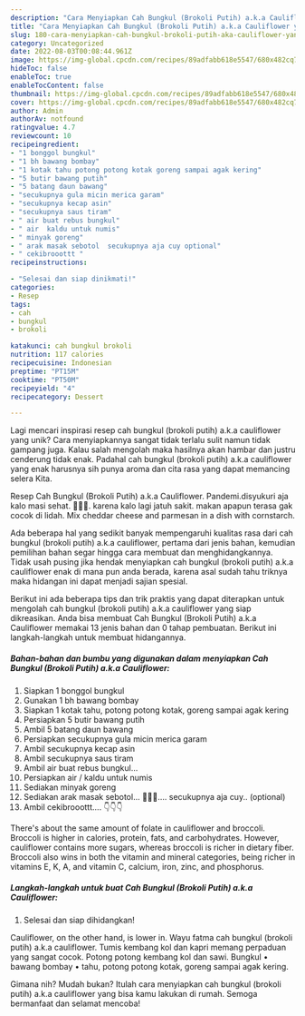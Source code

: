 ```yaml
---
description: "Cara Menyiapkan Cah Bungkul (Brokoli Putih) a.k.a Cauliflower yang Lezat Sekali"
title: "Cara Menyiapkan Cah Bungkul (Brokoli Putih) a.k.a Cauliflower yang Lezat Sekali"
slug: 180-cara-menyiapkan-cah-bungkul-brokoli-putih-aka-cauliflower-yang-lezat-sekali
category: Uncategorized
date: 2022-08-03T00:08:44.961Z
image: https://img-global.cpcdn.com/recipes/89adfabb618e5547/680x482cq70/cah-bungkul-brokoli-putih-aka-cauliflower-foto-resep-utama.jpg
hideToc: false
enableToc: true
enableTocContent: false
thumbnail: https://img-global.cpcdn.com/recipes/89adfabb618e5547/680x482cq70/cah-bungkul-brokoli-putih-aka-cauliflower-foto-resep-utama.jpg
cover: https://img-global.cpcdn.com/recipes/89adfabb618e5547/680x482cq70/cah-bungkul-brokoli-putih-aka-cauliflower-foto-resep-utama.jpg
author: Admin
authorAv: notfound
ratingvalue: 4.7
reviewcount: 10
recipeingredient:
- "1 bonggol bungkul"
- "1 bh bawang bombay"
- "1 kotak tahu potong potong kotak goreng sampai agak kering"
- "5 butir bawang putih"
- "5 batang daun bawang"
- "secukupnya gula micin merica garam"
- "secukupnya kecap asin"
- "secukupnya saus tiram"
- " air buat rebus bungkul"
- " air  kaldu untuk numis"
- " minyak goreng"
- " arak masak sebotol  secukupnya aja cuy optional"
- " cekibrooottt "
recipeinstructions:

- "Selesai dan siap dinikmati!"
categories:
- Resep
tags:
- cah
- bungkul
- brokoli

katakunci: cah bungkul brokoli 
nutrition: 117 calories
recipecuisine: Indonesian
preptime: "PT15M"
cooktime: "PT50M"
recipeyield: "4"
recipecategory: Dessert

---
```





Lagi mencari inspirasi resep cah bungkul (brokoli putih) a.k.a cauliflower yang unik? Cara menyiapkannya sangat tidak terlalu sulit namun tidak gampang juga. Kalau salah mengolah maka hasilnya akan hambar dan justru cenderung tidak enak. Padahal cah bungkul (brokoli putih) a.k.a cauliflower yang enak harusnya sih punya aroma dan cita rasa yang dapat memancing selera Kita.





Resep Cah Bungkul (Brokoli Putih) a.k.a Cauliflower. Pandemi.disyukuri aja kalo masi sehat. 🤗🥰😊. karena kalo lagi jatuh sakit. makan apapun terasa gak cocok di lidah. Mix cheddar cheese and parmesan in a dish with cornstarch.

Ada beberapa hal yang sedikit banyak mempengaruhi kualitas rasa dari cah bungkul (brokoli putih) a.k.a cauliflower, pertama dari jenis bahan, kemudian pemilihan bahan segar hingga cara membuat dan menghidangkannya. Tidak usah pusing jika hendak menyiapkan cah bungkul (brokoli putih) a.k.a cauliflower enak di mana pun anda berada, karena asal sudah tahu triknya maka hidangan ini dapat menjadi sajian spesial.






Berikut ini ada beberapa tips dan trik praktis yang dapat diterapkan untuk mengolah cah bungkul (brokoli putih) a.k.a cauliflower yang siap dikreasikan. Anda bisa membuat Cah Bungkul (Brokoli Putih) a.k.a Cauliflower memakai 13 jenis bahan dan 0 tahap pembuatan. Berikut ini langkah-langkah untuk membuat hidangannya.

<!--inarticleads1-->

##### Bahan-bahan dan bumbu yang digunakan dalam menyiapkan Cah Bungkul (Brokoli Putih) a.k.a Cauliflower:

1. Siapkan 1 bonggol bungkul
1. Gunakan 1 bh bawang bombay
1. Siapkan 1 kotak tahu, potong potong kotak, goreng sampai agak kering
1. Persiapkan 5 butir bawang putih
1. Ambil 5 batang daun bawang
1. Persiapkan secukupnya gula micin merica garam
1. Ambil secukupnya kecap asin
1. Ambil secukupnya saus tiram
1. Ambil  air buat rebus bungkul...
1. Persiapkan  air / kaldu untuk numis
1. Sediakan  minyak goreng
1. Sediakan  arak masak sebotol... 🤣🤣🤣.... secukupnya aja cuy.. (optional)
1. Ambil  cekibrooottt.... 👇👇👇


There&#39;s about the same amount of folate in cauliflower and broccoli. Broccoli is higher in calories, protein, fats, and carbohydrates. However, cauliflower contains more sugars, whereas broccoli is richer in dietary fiber. Broccoli also wins in both the vitamin and mineral categories, being richer in vitamins E, K, A, and vitamin C, calcium, iron, zinc, and phosphorus. 

<!--inarticleads2-->

##### Langkah-langkah untuk buat Cah Bungkul (Brokoli Putih) a.k.a Cauliflower:


1. Selesai dan siap dihidangkan!

Cauliflower, on the other hand, is lower in. Wayu fatma cah bungkul (brokoli putih) a.k.a cauliflower. Tumis kembang kol dan kapri memang perpaduan yang sangat cocok. Potong potong kembang kol dan sawi. Bungkul • bawang bombay • tahu, potong potong kotak, goreng sampai agak kering. 

Gimana nih? Mudah bukan? Itulah cara menyiapkan cah bungkul (brokoli putih) a.k.a cauliflower yang bisa kamu lakukan di rumah. Semoga bermanfaat dan selamat mencoba!
